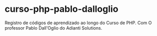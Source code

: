 # curso-php-pablo-dalloglio
Registro de códigos de aprendizado ao longo do Curso de PHP. Com O professor Pablo Dall'Oglio do Adianti Solutions.
